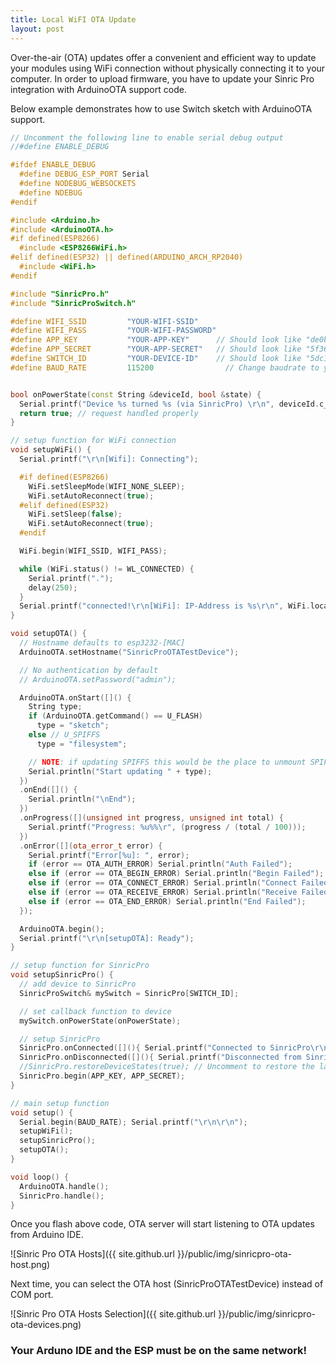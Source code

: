 ```yaml
---
title: Local WiFI OTA Update
layout: post
---
```


Over-the-air (OTA) updates offer a convenient and efficient way to update your modules using WiFi connection without physically connecting it to your computer. In order to upload firmware, you have to update your Sinric Pro integration with ArduinoOTA support code. 

Below example demonstrates how to use Switch sketch with ArduinoOTA support. 

```c++
// Uncomment the following line to enable serial debug output
//#define ENABLE_DEBUG

#ifdef ENABLE_DEBUG
  #define DEBUG_ESP_PORT Serial
  #define NODEBUG_WEBSOCKETS
  #define NDEBUG
#endif 

#include <Arduino.h>
#include <ArduinoOTA.h>
#if defined(ESP8266)
  #include <ESP8266WiFi.h>
#elif defined(ESP32) || defined(ARDUINO_ARCH_RP2040)
  #include <WiFi.h>
#endif

#include "SinricPro.h"
#include "SinricProSwitch.h"

#define WIFI_SSID         "YOUR-WIFI-SSID"    
#define WIFI_PASS         "YOUR-WIFI-PASSWORD"
#define APP_KEY           "YOUR-APP-KEY"      // Should look like "de0bxxxx-1x3x-4x3x-ax2x-5dabxxxxxxxx"
#define APP_SECRET        "YOUR-APP-SECRET"   // Should look like "5f36xxxx-x3x7-4x3x-xexe-e86724a9xxxx-4c4axxxx-3x3x-x5xe-x9x3-333d65xxxxxx"
#define SWITCH_ID         "YOUR-DEVICE-ID"    // Should look like "5dc1564130xxxxxxxxxxxxxx"
#define BAUD_RATE         115200                // Change baudrate to your need


bool onPowerState(const String &deviceId, bool &state) {
  Serial.printf("Device %s turned %s (via SinricPro) \r\n", deviceId.c_str(), state?"on":"off");
  return true; // request handled properly
}

// setup function for WiFi connection
void setupWiFi() {
  Serial.printf("\r\n[Wifi]: Connecting");

  #if defined(ESP8266)
    WiFi.setSleepMode(WIFI_NONE_SLEEP); 
    WiFi.setAutoReconnect(true);
  #elif defined(ESP32)
    WiFi.setSleep(false); 
    WiFi.setAutoReconnect(true);
  #endif

  WiFi.begin(WIFI_SSID, WIFI_PASS); 

  while (WiFi.status() != WL_CONNECTED) {
    Serial.printf(".");
    delay(250);
  }
  Serial.printf("connected!\r\n[WiFi]: IP-Address is %s\r\n", WiFi.localIP().toString().c_str());
}

void setupOTA() {
  // Hostname defaults to esp3232-[MAC]
  ArduinoOTA.setHostname("SinricProOTATestDevice");

  // No authentication by default
  // ArduinoOTA.setPassword("admin");

  ArduinoOTA.onStart([]() {
    String type;
    if (ArduinoOTA.getCommand() == U_FLASH)
      type = "sketch";
    else // U_SPIFFS
      type = "filesystem";

    // NOTE: if updating SPIFFS this would be the place to unmount SPIFFS using SPIFFS.end()
    Serial.println("Start updating " + type);
  })
  .onEnd([]() {
    Serial.println("\nEnd");
  })
  .onProgress([](unsigned int progress, unsigned int total) {
    Serial.printf("Progress: %u%%\r", (progress / (total / 100)));
  })
  .onError([](ota_error_t error) {
    Serial.printf("Error[%u]: ", error);
    if (error == OTA_AUTH_ERROR) Serial.println("Auth Failed");
    else if (error == OTA_BEGIN_ERROR) Serial.println("Begin Failed");
    else if (error == OTA_CONNECT_ERROR) Serial.println("Connect Failed");
    else if (error == OTA_RECEIVE_ERROR) Serial.println("Receive Failed");
    else if (error == OTA_END_ERROR) Serial.println("End Failed");
  });

  ArduinoOTA.begin();
  Serial.printf("\r\n[setupOTA]: Ready");
}

// setup function for SinricPro
void setupSinricPro() {
  // add device to SinricPro
  SinricProSwitch& mySwitch = SinricPro[SWITCH_ID];

  // set callback function to device
  mySwitch.onPowerState(onPowerState);

  // setup SinricPro
  SinricPro.onConnected([](){ Serial.printf("Connected to SinricPro\r\n"); }); 
  SinricPro.onDisconnected([](){ Serial.printf("Disconnected from SinricPro\r\n"); });
  //SinricPro.restoreDeviceStates(true); // Uncomment to restore the last known state from the server.
  SinricPro.begin(APP_KEY, APP_SECRET);
}

// main setup function
void setup() {
  Serial.begin(BAUD_RATE); Serial.printf("\r\n\r\n");
  setupWiFi();
  setupSinricPro();
  setupOTA();
}

void loop() {
  ArduinoOTA.handle();
  SinricPro.handle();
}
```

Once you flash above code, OTA server will start listening to OTA updates from Arduino IDE.

![Sinric Pro OTA Hosts]({{ site.github.url }}/public/img/sinricpro-ota-host.png) 

Next time, you can select the OTA host (SinricProOTATestDevice) instead of COM port.

![Sinric Pro OTA Hosts Selection]({{ site.github.url }}/public/img/sinricpro-ota-devices.png) 

### Your Arduno IDE and the ESP must be on the same network! 